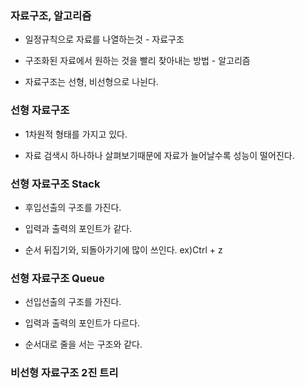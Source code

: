 ### 자료구조, 알고리즘

* 일정규칙으로 자료를 나열하는것 - 자료구조

* 구조화된 자료에서 원하는 것을 빨리 찾아내는 방법 - 알고리즘

* 자료구조는 선형, 비선형으로 나뉜다.


### 선형 자료구조

* 1차원적 형태를 가지고 있다.

* 자료 검색시 하나하나 살펴보기때문에 자료가 늘어날수록 성능이 떨어진다.


### 선형 자료구조 Stack

* 후입선출의 구조를 가진다.

* 입력과 출력의 포인트가 같다.

* 순서 뒤집기와, 되돌아가기에 많이 쓰인다. ex)Ctrl + z

### 선형 자료구조 Queue

* 선입선출의 구조를 가진다.

* 입력과 출력의 포인트가 다르다.

* 순서대로 줄을 서는 구조와 같다.


### 비선형 자료구조 2진 트리
